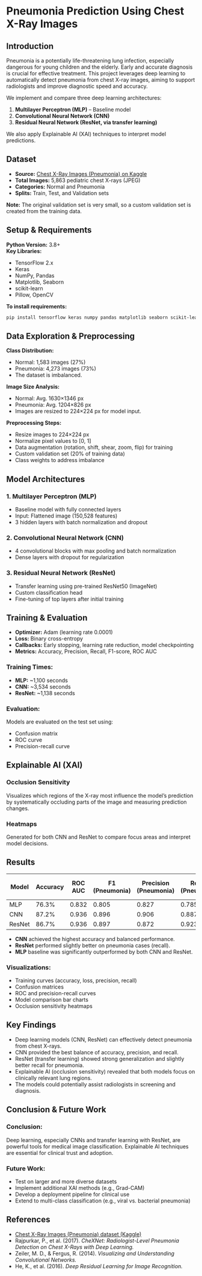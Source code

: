# Pneumonia Prediction Using Chest X-Ray Images

## Introduction

Pneumonia is a potentially life-threatening lung infection, especially dangerous for young children and the elderly. Early and accurate diagnosis is crucial for effective treatment. This project leverages deep learning to automatically detect pneumonia from chest X-ray images, aiming to support radiologists and improve diagnostic speed and accuracy.

We implement and compare three deep learning architectures:
1. **Multilayer Perceptron (MLP)** – Baseline model
2. **Convolutional Neural Network (CNN)**
3. **Residual Neural Network (ResNet, via transfer learning)**

We also apply Explainable AI (XAI) techniques to interpret model predictions.


## Dataset

- **Source:** [Chest X-Ray Images (Pneumonia) on Kaggle](https://www.kaggle.com/datasets/paultimothymooney/chest-xray-pneumonia)
- **Total Images:** 5,863 pediatric chest X-rays (JPEG)
- **Categories:** Normal and Pneumonia
- **Splits:** Train, Test, and Validation sets

**Note:** The original validation set is very small, so a custom validation set is created from the training data.


## Setup & Requirements

**Python Version:** 3.8+  
**Key Libraries:**
- TensorFlow 2.x
- Keras
- NumPy, Pandas
- Matplotlib, Seaborn
- scikit-learn
- Pillow, OpenCV

**To install requirements:**
```bash
pip install tensorflow keras numpy pandas matplotlib seaborn scikit-learn pillow opencv-python tqdm
```

## Data Exploration & Preprocessing
**Class Distribution:**
- Normal: 1,583 images (27%)
- Pneumonia: 4,273 images (73%)
- The dataset is imbalanced.

**Image Size Analysis:**
- Normal: Avg. 1630×1346 px
- Pneumonia: Avg. 1204×826 px
- Images are resized to 224×224 px for model input.

**Preprocessing Steps:**
- Resize images to 224×224 px
- Normalize pixel values to [0, 1]
- Data augmentation (rotation, shift, shear, zoom, flip) for training
- Custom validation set (20% of training data)
- Class weights to address imbalance

## Model Architectures

### 1. Multilayer Perceptron (MLP)
- Baseline model with fully connected layers  
- Input: Flattened image (150,528 features)  
- 3 hidden layers with batch normalization and dropout  

### 2. Convolutional Neural Network (CNN)
- 4 convolutional blocks with max pooling and batch normalization  
- Dense layers with dropout for regularization  

### 3. Residual Neural Network (ResNet)
- Transfer learning using pre-trained ResNet50 (ImageNet)  
- Custom classification head  
- Fine-tuning of top layers after initial training  



## Training & Evaluation

- **Optimizer:** Adam (learning rate 0.0001)  
- **Loss:** Binary cross-entropy  
- **Callbacks:** Early stopping, learning rate reduction, model checkpointing  
- **Metrics:** Accuracy, Precision, Recall, F1-score, ROC AUC  

### Training Times:
- **MLP:** ~1,100 seconds  
- **CNN:** ~3,534 seconds  
- **ResNet:** ~1,138 seconds  

### Evaluation:
Models are evaluated on the test set using:
- Confusion matrix  
- ROC curve  
- Precision-recall curve  



## Explainable AI (XAI)

### Occlusion Sensitivity
Visualizes which regions of the X-ray most influence the model’s prediction by systematically occluding parts of the image and measuring prediction changes.

### Heatmaps
Generated for both CNN and ResNet to compare focus areas and interpret model decisions.



## Results

| Model | Accuracy | ROC AUC | F1 (Pneumonia) | Precision (Pneumonia) | Recall (Pneumonia) | Training Time (s) |
|-------|----------|---------|----------------|------------------------|--------------------|-------------------|
| MLP   | 76.3%    | 0.832   | 0.805          | 0.827                  | 0.785              | 1,101             |
| CNN   | 87.2%    | 0.936   | 0.896          | 0.906                  | 0.887              | 3,534             |
| ResNet| 86.7%    | 0.936   | 0.897          | 0.872                  | 0.923              | 1,138             |

- **CNN** achieved the highest accuracy and balanced performance.  
- **ResNet** performed slightly better on pneumonia cases (recall).  
- **MLP** baseline was significantly outperformed by both CNN and ResNet.  

### Visualizations:
- Training curves (accuracy, loss, precision, recall)  
- Confusion matrices  
- ROC and precision-recall curves  
- Model comparison bar charts  
- Occlusion sensitivity heatmaps  



## Key Findings

- Deep learning models (CNN, ResNet) can effectively detect pneumonia from chest X-rays.  
- CNN provided the best balance of accuracy, precision, and recall.  
- ResNet (transfer learning) showed strong generalization and slightly better recall for pneumonia.  
- Explainable AI (occlusion sensitivity) revealed that both models focus on clinically relevant lung regions.  
- The models could potentially assist radiologists in screening and diagnosis.  


## Conclusion & Future Work

### Conclusion:
Deep learning, especially CNNs and transfer learning with ResNet, are powerful tools for medical image classification. Explainable AI techniques are essential for clinical trust and adoption.

### Future Work:
- Test on larger and more diverse datasets  
- Implement additional XAI methods (e.g., Grad-CAM)  
- Develop a deployment pipeline for clinical use  
- Extend to multi-class classification (e.g., viral vs. bacterial pneumonia)  


## References

- [Chest X-Ray Images (Pneumonia) dataset (Kaggle)](https://www.kaggle.com/paultimothymooney/chest-xray-pneumonia)  
- Rajpurkar, P., et al. (2017). *CheXNet: Radiologist-Level Pneumonia Detection on Chest X-Rays with Deep Learning.*  
- Zeiler, M. D., & Fergus, R. (2014). *Visualizing and Understanding Convolutional Networks.*  
- He, K., et al. (2016). *Deep Residual Learning for Image Recognition.*





